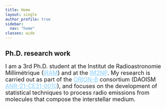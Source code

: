 ```yaml
---
title: Home
layout: single
author_profile: true
sidebar:
  nav: "home"
classes: wide
---
```


<h2> Ph.D. research work </h2>

<p style="font-size: 18px">I am a 3rd Ph.D. student at the Institut de Radioastronomie Millimétrique
<span>(<a href="https://iram-institute.org" style="color:LightSkyBlue">IRAM</a>)</span> and at the <span><a href="https://www.im2np.fr/fr" style="color:LightSkyBlue">IM2NP</a></span>. 
My research is carried out as part of the <span><a href="https://www.iram.fr/~pety/ORION-B/" style="color:LightSkyBlue">ORION-B</a> consortium</span> (DAOISM <a href="https://anr.fr/Project-ANR-21-CE31-0010" style="color:LightSkyBlue">ANR-21-CE31-0010</a>), 
and focuses on the development of statistical techniques to process radio emissions from molecules that compose the interstellar medium.</p>
<!--
<p style="font-size: 18px">
We investigate the gas conditions to form stars within the <span style="color: #2e6cc4ff"><b>dense, cold cores</b></span> of interstellar clouds, 
through the case of study of the geant molecular cloud <span style="color: #2e6cc4ff"><b>Orion B</b></span> (~ 1300 light-years from Earth).
The radio observations of Orion B consist in multiple emission lines from chemical species that compose the gas (e.g., carbon monoxide <sup>12</sup>CO, formylium HCO<sup>+</sup>, etc.).
The information contained in these "molecular" lines is rich because the species are sensitive to different 
physical regimes. For instance, (e.g., warm, diffuse gas or cold, dense gas).
<div align="center">
<fig>
<img src="/assets/images/orion-b.jpeg" align="bottom" width="50%" alt="Composite image of the Orion B cloud.">
<figcaption>Figure 1. a) Composite image in the radio domain of the Orion B cloud &copy; Jérôme Pety</figcaption>
</fig>
</div>
</p>
-->

